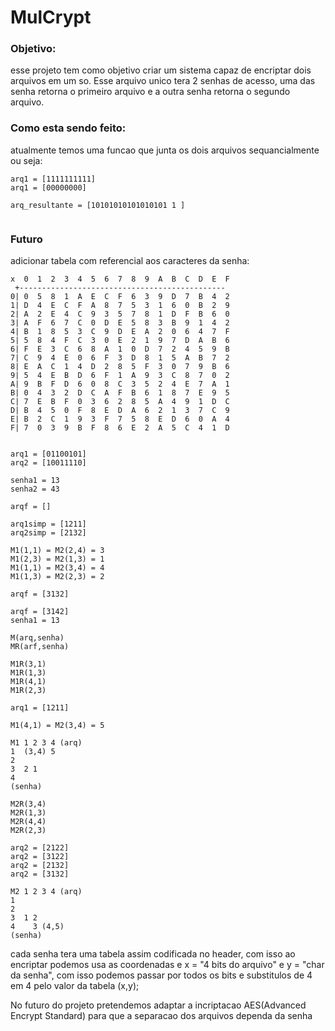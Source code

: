 # MulCrypt

### Objetivo:
esse projeto tem como objetivo criar um sistema capaz de encriptar dois arquivos em um so. 
Esse arquivo unico tera 2 senhas de acesso, uma das senha retorna o primeiro arquivo e a outra senha retorna o segundo arquivo.

### Como esta sendo feito:

atualmente temos uma funcao que junta os dois arquivos sequancialmente ou seja:
```
arq1 = [1111111111]
arq1 = [00000000]

arq_resultante = [10101010101010101 1 ]


```


### Futuro 

adicionar tabela com referencial aos caracteres da senha:
```
x  0  1  2  3  4  5  6  7  8  9  A  B  C  D  E  F
 +----------------------------------------------
0| 0  5  8  1  A  E  C  F  6  3  9  D  7  B  4  2  
1| D  4  E  C  F  A  8  7  5  3  1  6  0  B  2  9  
2| A  2  E  4  C  9  3  5  7  8  1  D  F  B  6  0  
3| A  F  6  7  C  0  D  E  5  8  3  B  9  1  4  2  
4| B  1  8  5  3  C  9  D  E  A  2  0  6  4  7  F  
5| 5  8  4  F  C  3  0  E  2  1  9  7  D  A  B  6  
6| F  E  3  C  6  8  A  1  0  D  7  2  4  5  9  B  
7| C  9  4  E  0  6  F  3  D  8  1  5  A  B  7  2  
8| E  A  C  1  4  D  2  8  5  F  3  0  7  9  B  6  
9| 5  4  E  B  D  6  F  1  A  9  3  C  8  7  0  2  
A| 9  B  F  D  6  0  8  C  3  5  2  4  E  7  A  1  
B| 0  4  3  2  D  C  A  F  B  6  1  8  7  E  9  5  
C| 7  E  B  F  0  3  6  2  8  5  A  4  9  1  D  C  
D| B  4  5  0  F  8  E  D  A  6  2  1  3  7  C  9  
E| B  2  C  1  9  3  F  7  5  8  E  D  6  0  A  4  
F| 7  0  3  9  B  F  8  6  E  2  A  5  C  4  1  D  

```
```

arq1 = [01100101]
arq2 = [10011110]

senha1 = 13
senha2 = 43

arqf = []

arq1simp = [1211]
arq2simp = [2132]

M1(1,1) = M2(2,4) = 3
M1(2,3) = M2(1,3) = 1
M1(1,1) = M2(3,4) = 4
M1(1,3) = M2(2,3) = 2

arqf = [3132]

arqf = [3142]
senha1 = 13

M(arq,senha)
MR(arf,senha)

M1R(3,1)
M1R(1,3)
M1R(4,1)
M1R(2,3)

arq1 = [1211]

M1(4,1) = M2(3,4) = 5

M1 1 2 3 4 (arq)
1  (3,4) 5
2      
3  2 1
4  
(senha)

M2R(3,4)
M2R(1,3)
M2R(4,4)
M2R(2,3)

arq2 = [2122]
arq2 = [3122]
arq2 = [2132]
arq2 = [3132]

M2 1 2 3 4 (arq)
1      
2      
3  1 2    
4    3 (4,5)
(senha)

```

cada senha tera uma tabela assim codificada no header, com isso ao encriptar podemos usa as coordenadas e x = "4 bits do arquivo" e y = "char da senha", com isso podemos passar por todos os bits e substitulos de 4 em 4 pelo valor da tabela (x,y);

No futuro do projeto pretendemos adaptar a incriptacao AES(Advanced Encrypt Standard) para que a separacao dos arquivos dependa da senha